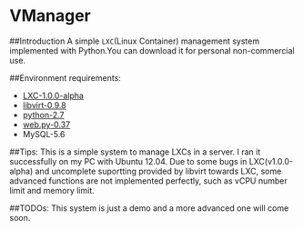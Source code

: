 VManager
========

##Introduction
A simple `LXC`(Linux Container) management system implemented with Python.You can download it for personal non-commercial use.

##Environment requirements:
- [LXC-1.0.0-alpha](https://www.linuxcontainers.org)
- [libvirt-0.9.8](http://libvirt.org)
- [python-2.7](http://python.org)
- [web.py-0.37](https://pypi.python.org/pypi/web.py)
- MySQL-5.6

##Tips:
This is a simple system to manage LXCs in a server. I ran it successfully on my PC with Ubuntu 12.04. Due to some bugs in LXC(v1.0.0-alpha) and uncomplete suportting provided by libvirt towards LXC, some advanced functions are not implemented perfectly, such as vCPU number limit and memory limit.

##TODOs:
This system is just a demo and a more advanced one will come soon.

